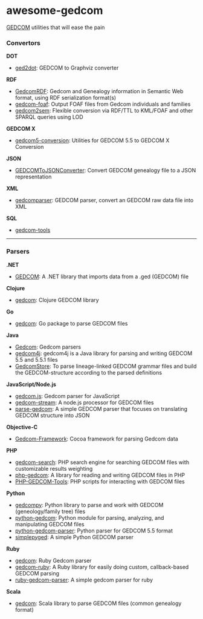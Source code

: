 # awesome-gedcom

[GEDCOM](https://en.wikipedia.org/wiki/GEDCOM) utilities that will ease the pain

### Convertors

**DOT**

* [ged2dot](https://github.com/vmiklos/ged2dot): GEDCOM to Graphviz converter

**RDF**

* [GedcomRDF](https://github.com/BruceWhealton/GedcomRDF): Gedcom and Genealogy information in Semantic Web format, using RDF serialization format(s)
* [gedcom-foaf](https://github.com/bricas/gedcom-foaf): Output FOAF files from Gedcom individuals and families
* [gedcom2sem](https://github.com/jo-pol/gedcom2sem): Flexible conversion via RDF/TTL to KML/FOAF and other SPARQL queries using LOD

**GEDCOM X**

* [gedcom5-conversion](https://github.com/FamilySearch/gedcom5-conversion): Utilities for GEDCOM 5.5 to GEDCOM X Conversion

**JSON**

* [GEDCOMToJSONConverter](https://github.com/PatKayongo/GEDCOMToJSONConverter): Convert GEDCOM genealogy file to a JSON representation

**XML**

* [gedcomparser](https://github.com/alfredxiao/gedcomparser): GEDCOM parser, convert an GEDCOM raw data file into XML

**SQL**

* [gedcom-tools](https://github.com/ligurio/gedcom-tools)

---

### Parsers

**.NET**

* [GEDCOM](https://github.com/prm9894/GEDCOM): A .NET library that imports data from a .ged (GEDCOM) file

**Clojure**

* [gedcom](https://github.com/geni/gedcom): Clojure GEDCOM library

**Go**

* [gedcom](https://github.com/iand/gedcom): Go package to parse GEDCOM files

**Java**

* [Gedcom](https://github.com/FamilySearch/Gedcom): Gedcom parsers
* [gedcom4j](https://github.com/frizbog/gedcom4j): gedcom4j is a Java library for parsing and writing GEDCOM 5.5 and 5.5.1 files
* [GedcomStore](https://github.com/thnaeff/GedcomStore): To parse lineage-linked GEDCOM grammar files and build the GEDCOM-structure according to the parsed definitions

**JavaScript/Node.js**

* [gedcom.js](https://github.com/dcapwell/gedcom.js): Gedcom parser for JavaScript
* [gedcom-stream](https://github.com/connrs/gedcom-stream): A node.js processor for GEDCOM files
* [parse-gedcom](https://github.com/tmcw/parse-gedcom): A simple GEDCOM parser that focuses on translating GEDCOM structure into JSON

**Objective-C**

* [Gedcom-Framework](https://github.com/mikkelee/Gedcom-Framework): Cocoa framework for parsing Gedcom data

**PHP**

* [gedcom-search](https://github.com/stuporglue/gedcom-search): PHP search engine for searching GEDCOM files with customizable results weighting
* [php-gedcom](https://github.com/mrkrstphr/php-gedcom): A library for reading and writing GEDCOM files in PHP
* [PHP-GEDCOM-Tools](https://github.com/cfinke/PHP-GEDCOM-Tools): PHP scripts for interacting with GEDCOM files

**Python**

* [gedcompy](https://github.com/rory/gedcompy): Python library to parse and work with GEDCOM (geneology/family tree) files
* [python-gedcom](https://github.com/madprime/python-gedcom): Python module for parsing, analyzing, and manipulating GEDCOM files
* [python-gedcom-parser](https://github.com/rootsdev/python-gedcom-parser): Python parser for GEDCOM 5.5 format
* [simplepyged](https://github.com/dijxtra/simplepyged): A simple Python GEDCOM parser

**Ruby**

* [gedcom](https://github.com/rbur004/gedcom): Ruby Gedcom parser
* [gedcom-ruby](https://github.com/binary011010/gedcom-ruby): A Ruby library for easily doing custom, callback-based GEDCOM parsing
* [ruby-gedcom-parser](https://github.com/mikefarmer/ruby-gedcom-parser): A simple gedcom parser for ruby

**Scala**

* [gedcom](https://github.com/davidmoten/gedcom): Scala library to parse GEDCOM files (common genealogy format)

